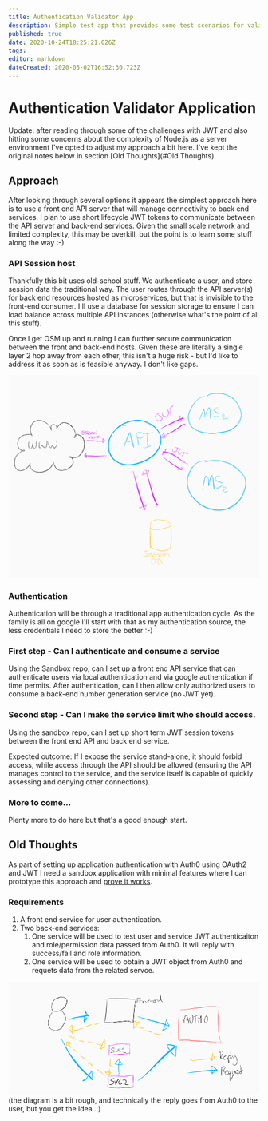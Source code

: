 ```yaml
---
title: Authentication Validator App
description: Simple test app that provides some test scenarios for validating OAuth2 authentication for users and services.
published: true
date: 2020-10-24T18:25:21.026Z
tags: 
editor: markdown
dateCreated: 2020-05-02T16:52:30.723Z
---
```


# Authentication Validator Application

Update: after reading through some of the challenges with JWT and also hitting some concerns about the complexity of Node.js as a server environment I've opted to adjust my approach a bit here. I've kept the original notes below in section [Old Thoughts](#Old Thoughts).

## Approach
After looking through several options it appears the simplest approach here is to use a front end API server that will manage connectivity to back end services. I plan to use short lifecycle JWT tokens to communicate between the API server and back-end services. Given the small scale network and limited complexity, this may be overkill, but the point is to learn some stuff along the way :-)

### API Session host
Thankfully this bit uses old-school stuff. We authenticate a user, and store session data the traditional way. The user routes through the API server(s) for back end resources hosted as microservices, but that is invisible to the front-end consumer. I'll use a database for session storage to ensure I can load balance across multiple API instances (otherwise what's the point of all this stuff).

Once I get OSM up and running I can further secure communication between the front and back-end hosts. Given these are literally a single layer 2 hop away from each other, this isn't a huge risk - but I'd like to address it as soon as is feasible anyway. I don't like gaps. 

![sandbox-auth.png](/apps/sandbox/sandbox-auth.png)

### Authentication
Authentication will be through a traditional app authentication cycle. As the family is all on google I'll start with that as my authentication source, the less credentials I need to store the better :-)

### First step - Can I authenticate and consume a service	
Using the Sandbox repo, can I set up a front end API service that can authenticate users via local authentication and via google authentication if time permits. After authentication, can I then allow only authorized users to consume a back-end number generation service (no JWT yet).

### Second step - Can I make the service limit who should access. 
Using the sandbox repo, can I set up short term JWT session tokens between the front end API and back end service. 

Expected outcome: If I expose the service stand-alone, it should forbid access, while access through the API should be allowed (ensuring the API manages control to the service, and the service itself is capable of quickly assessing and denying other connections).

### More to come...
Plenty more to do here but that's a good enough start.


## Old Thoughts

As part of setting up application authentication with Auth0 using OAuth2 and JWT I need a sandbox application with minimal features where I can prototype this approach and [prove it works](Lessons).

### Requirements
1. A front end service for user authentication. 
2. Two back-end services:
	1. One service will be used to test user and service JWT authenticaiton and role/permission data passed from Auth0. It will reply with success/fail and role information.
	2. One service will be used to obtain a JWT object from Auth0 and requets data from the related servce.

![ink_(3).png](/ink_(3).png)
(the diagram is a bit rough, and technically the reply goes from Auth0 to the user, but you get the idea...)
